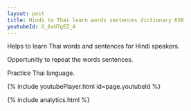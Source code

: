 ```yaml
---
layout: post
title: Hindi to Thai learn words sentences dictionary 656 
youtubeId: G_6xU7gEZ_4
---
```

 
 
Helps to learn Thai words and sentences for Hindi speakers.

Opportunitiy to repeat the words sentences. 

Practice Thai language. 
 
{% include youtubePlayer.html id=page.youtubeId %}
 
 
{% include analytics.html %}